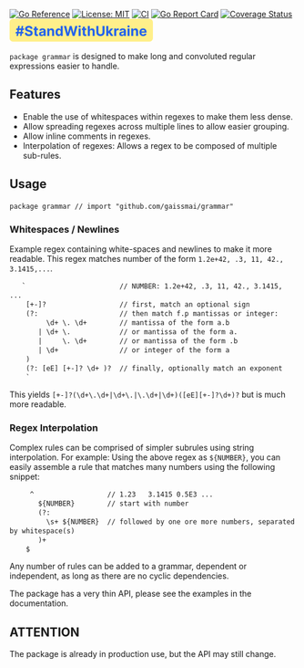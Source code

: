 [![Go Reference](https://pkg.go.dev/badge/github.com/gaissmai/grammar.svg)](https://pkg.go.dev/github.com/gaissmai/grammar)
[![License: MIT](https://img.shields.io/badge/License-MIT-yellow.svg)](https://opensource.org/licenses/MIT)
[![CI](https://github.com/gaissmai/grammar/actions/workflows/go.yml/badge.svg)](https://github.com/gaissmai/grammar/actions/workflows/go.yml)
[![Go Report Card](https://goreportcard.com/badge/github.com/gaissmai/grammar)](https://goreportcard.com/report/github.com/gaissmai/grammar)
[![Coverage Status](https://coveralls.io/repos/github/gaissmai/grammar/badge.svg?branch=master)](https://coveralls.io/github/gaissmai/grammar?branch=master)
[![Stand With Ukraine](https://raw.githubusercontent.com/vshymanskyy/StandWithUkraine/main/badges/StandWithUkraine.svg)](https://stand-with-ukraine.pp.ua)

`package grammar` is designed to make long and convoluted regular expressions easier to handle. 

## Features
* Enable the use of whitespaces within regexes to make them less dense.
* Allow spreading regexes across multiple lines to allow easier grouping. 
* Allow inline comments in regexes.
* Interpolation of regexes: Allows a regex to be composed of multiple sub-rules. 

## Usage

```
package grammar // import "github.com/gaissmai/grammar"
```
### Whitespaces / Newlines
Example regex containing white-spaces and newlines to make it more readable. 
This regex matches number of the form `1.2e+42, .3, 11, 42., 3.1415,...`. 
```
   `                       // NUMBER: 1.2e+42, .3, 11, 42., 3.1415, ...
    [+-]?                  // first, match an optional sign
    (?:                    // then match f.p mantissas or integer:
         \d+ \. \d+        // mantissa of the form a.b
       | \d+ \.            // or mantissa of the form a.
       |     \. \d+        // or mantissa of the form .b
       | \d+               // or integer of the form a
    )
    (?: [eE] [+-]? \d+ )?  // finally, optionally match an exponent
    `
```
This yields `[+-]?(\d+\.\d+|\d+\.|\.\d+|\d+)([eE][+-]?\d+)?` but is much more readable. 

### Regex Interpolation
Complex rules can be comprised of simpler subrules using string interpolation.
For example: Using the above regex as `${NUMBER}`, you can easily assemble a rule
that matches many numbers using the following snippet:

```
     ^                  // 1.23   3.1415 0.5E3 ...
       ${NUMBER}        // start with number
       (?:
         \s+ ${NUMBER}  // followed by one ore more numbers, separated by whitespace(s)
       )+
    $
```

Any number of rules can be added to a grammar, dependent or independent,
as long as there are no cyclic dependencies.

The package has a very thin API, please see the examples in the documentation.

## ATTENTION

The package is already in production use, but the API may still change.
